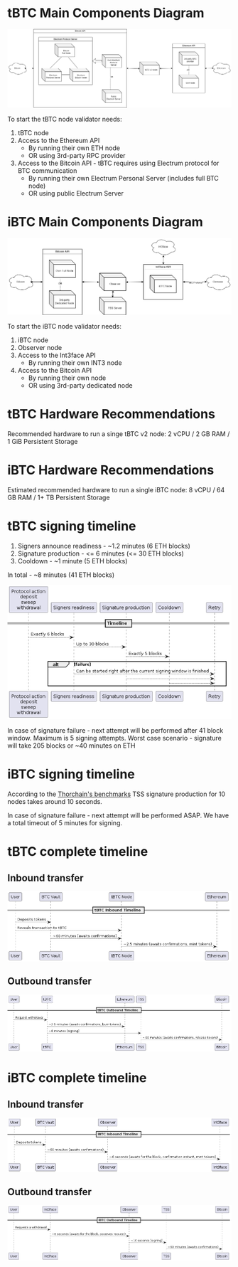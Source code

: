 # tBTC Main Components Diagram

![1](../../static/img/comparisons/tbtc_components.png)

To start the tBTC node validator needs:
1. tBTC node
2. Access to the Ethereum API
   - By running their own ETH node
   - OR using 3rd-party RPC provider
3. Access to the Bitcoin API - tBTC requires using Electrum protocol for BTC communication
   - By running their own Electrum Personal Server (includes full BTC node)
   - OR using public Electrum Server

# iBTC Main Components Diagram

![2](../../static/img/comparisons/ibtc_components.png)

To start the iBTC node validator needs:
1. iBTC node
2. Observer node
3. Access to the Int3face API
   - By running their own INT3 node
4. Access to the Bitcoin API
   - By running their own node
   - OR using 3rd-party dedicated node

# tBTC Hardware Recommendations
Recommended hardware to run a singe tBTC v2 node:
2 vCPU / 2 GB RAM / 1 GiB Persistent Storage

# iBTC Hardware Recommendations
Estimated recommended hardware to run a single iBTC node:
8 vCPU / 64 GB RAM / 1+ TB Persistent Storage

# tBTC signing timeline

1. Signers announce readiness - ~1.2 minutes (6 ETH blocks)
2. Signature production - <= 6 minutes (<= 30 ETH blocks)
3. Cooldown - ~1 minute (5 ETH blocks)

In total - ~8 minutes (41 ETH blocks)

![1](../../static/img/comparisons/tbtc_signature_timeline.png)

In case of signature failure - next attempt will be performed after 41 block window. Maximum is 5 signing attempts.
Worst case scenario - signature will take 205 blocks or ~40 minutes on ETH

# iBTC signing timeline

According to the [Thorchain's benchmarks](https://github.com/thorchain/Resources/blob/master/Whitepapers/THORChain-TSS-Benchmark-July2020.pdf) TSS signature production for 10 nodes takes around 10 seconds.

In case of signature failure - next attempt will be performed ASAP. We have a total timeout of 5 minutes for signing.

# tBTC complete timeline

## Inbound transfer

![2](../../static/img/comparisons/tbtc_inbound_timeline.png)

## Outbound transfer

![3](../../static/img/comparisons/tbtc_outbound_timeline.png)

# iBTC complete timeline

## Inbound transfer

![4](../../static/img/comparisons/ibtc_inbound_timeline.png)

## Outbound transfer

![5](../../static/img/comparisons/ibtc_outbound_timeline.png)